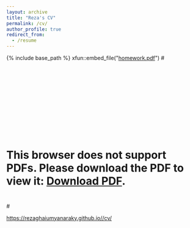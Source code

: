 ```yaml
---
layout: archive
title: "Reza's CV"
permalink: /cv/
author_profile: true
redirect_from:
  - /resume
---
```


{% include base_path %}
xfun::embed_file("[homework.pdf](https://rezaghaiumyanaraky.github.io/_Pages/CV.pdf)")
#<object data="https://rezaghaiumyanaraky.github.io/_Pages/CV.pdf" type="application/pdf" width="700px" height="700px">
#    <embed src="https://rezaghaiumyanaraky.github.io/_Pages/CV.pdf">
#        <p>This browser does not support PDFs. Please download the PDF to view it: <a href="https://rezaghaiumyanaraky.github.io/_Pages/CV.pdf">Download PDF</a>.</p>
#    </embed>
#</object>
https://rezaghaiumyanaraky.github.io//cv/
